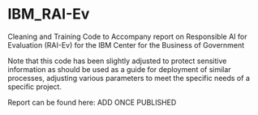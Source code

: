 # IBM_RAI-Ev
Cleaning and Training Code to Accompany report on Responsible AI for Evaluation (RAI-Ev) for the IBM Center for the Business of Government

Note that this code has been slightly adjusted to protect sensitive information as should be used as a guide for deployment of similar processes, adjusting various parameters to meet the specific needs of a specific project.

Report can be found here: ADD ONCE PUBLISHED
